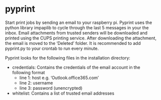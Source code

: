 # pyprint
Start print jobs by sending an email to your raspberry pi. 
Pyprint uses the python library impaplib to cycle through the last 5 messages in your the inbox. 
Email attachments from trusted senders will be downloaded and printed using the CUPS printing service. 
After downloading the attachment, the email is moved to the ‘Deleted’ folder.
It is recommended to add pyprint.py to your crontab to run every minute.
 
Pyprint looks for the following files in the installation directory:
* credentials: Contains the credentials of the email account in the following format
    + line 1: host e.g. ‘Outlook.office365.com’
    + line 2: username
    + line 3: password (unencrypted) 
* whitelist: Contains a list of trusted email addresses
